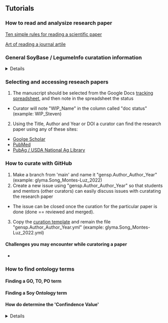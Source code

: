 ## Tutorials

### How to read and analysize research paper

[Ten simple rules for reading a scientific paper](/student_tutorials/Carery_Steiner_2020.pdf)

[Art of reading a journal artile](/student_tutorials/Subramanyam_2013.pdf)

### General SoyBase / LegumeInfo curatation information
<details>

- We use a "Genus species" code for curatation. We use the first three letters of the <b>gen</b>us and the first two letters of <b>sp</b>ecies (Example: <i>Glycine max</i> == glyma)

</details>

### Selecting and accessing reseach papers
1. The manuscript should be selected from the Google Docs [tracking spreadsheet](https://docs.google.com/spreadsheets/d/1hjBq1RSRtmjMVbzEEuKSQ1ArI8ydmVFBBkiA9ymWDrg/edit?usp=sharing), and then note in the spreadsheet the status
  - Curator will note "WIP_Name" in the column called "doc status" (example: WIP_Steven)
2. Using the Title, Author and Year or DOI a curator can find the research paper using any of these sites:
  - [Goolge Scholar](https://scholar.google.com/)
  - [PubMed](https://pubmed.ncbi.nlm.nih.gov/)
  - [PubAg / USDA National Ag Library](https://search.nal.usda.gov/discovery/search?vid=01NAL_INST:MAIN&search_scope=pubag&tab=pubag)



### How to curate with GitHub
1. Make a branch from 'main' and name it "gensp.Author_Author_Year" (example: glyma.Song_Montes-Luz_2022)
2. Create a new issue using "gensp.Author_Author_Year" so that students and mentors (other curators) can easily discuss issues with curatating the research paper
  - The issue can be closed once the curation for the particular paper is done (done == reviewed and merged).
3. Copy the [curation template](https://github.com/legumeinfo/gene-function-registry/blob/main/templates/gensp.traits.yml) and remain the file "gensp.Author_Author_Year.yml" (example: glyma.Song_Montes-Luz_2022.yml)

#### Challenges you may encounter while curatoring a paper
- 

### How to find ontology terms

#### Finding a GO, TO, PO term

#### Finding a Soy Ontology term

#### How do determine the 'Confindence Value'
<details>
  Something whatever
</details>

